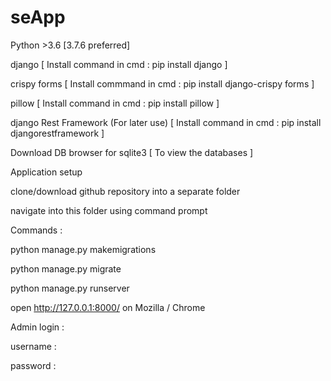 # seApp
Python >3.6 [3.7.6 preferred]

django [ Install command in cmd : pip install django ]

crispy forms [ Install commmand in cmd : pip install django-crispy
forms ]

pillow [ Install command in cmd : pip install pillow ]

django Rest Framework (For later use) [ Install command in cmd :
pip install djangorestframework ]

Download DB browser for sqlite3 [ To view the databases ]

Application setup

clone/download github repository into a separate folder

navigate into this folder using command prompt

Commands :

python manage.py makemigrations

python manage.py migrate

python manage.py runserver

open http://127.0.0.1:8000/ on Mozilla / Chrome

Admin login :

username : 

password : 


